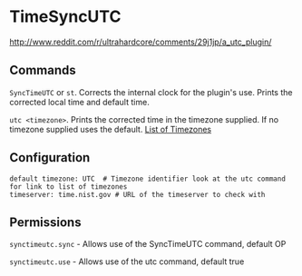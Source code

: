 TimeSyncUTC
===========

http://www.reddit.com/r/ultrahardcore/comments/29j1jp/a_utc_plugin/

Commands
--------

`SyncTimeUTC` or `st`. Corrects the internal clock for the plugin's use. Prints the corrected local time and default time.

`utc <timezone>`. Prints the corrected time in the timezone supplied. If no timezone supplied uses the default. [List of Timezones](http://en.wikipedia.org/wiki/List_of_tz_database_time_zones)

Configuration
-------------

    default timezone: UTC  # Timezone identifier look at the utc command for link to list of timezones
    timeserver: time.nist.gov # URL of the timeserver to check with
    
Permissions
-----------

`synctimeutc.sync` - Allows use of the SyncTimeUTC command, default OP

`synctimeutc.use` - Allows use of the utc command, default true